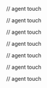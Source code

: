 
// agent touch

// agent touch

// agent touch

// agent touch

// agent touch

// agent touch

// agent touch

